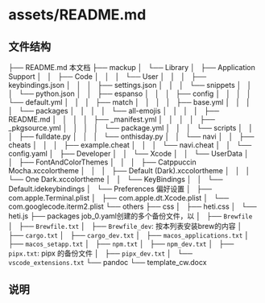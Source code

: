 # assets/README.md## 文件结构├── README.md 本文档├── mackup│   └── Library│       ├── Application Support│       │   ├── Code│       │   │   └── User│       │   │       ├── keybindings.json│       │   │       ├── settings.json│       │   │       └── snippets│       │   │           └── python.json│       │   ├── espanso│       │   │   ├── config│       │   │   │   └── default.yml│       │   │   ├── match│       │   │   │   ├── base.yml│       │   │   │   └── packages│       │   │   │       └── all-emojis│       │   │   │           ├── README.md│       │   │   │           ├── _manifest.yml│       │   │   │           ├── _pkgsource.yml│       │   │   │           └── package.yml│       │   │   └── scripts│       │   │       ├── fulldate.py│       │   │       └── onthisday.py│       │   └── navi│       │       ├── cheats│       │       │   ├── example.cheat│       │       │   └── navi.cheat│       │       └── config.yaml│       ├── Developer│       │   └── Xcode│       │       └── UserData│       │           ├── FontAndColorThemes│       │           │   ├── Catppuccin Mocha.xccolortheme│       │           │   ├── Default (Dark).xccolortheme│       │           │   └── One Dark.xccolortheme│       │           └── KeyBindings│       │               └── Default.idekeybindings│       └── Preferences 偏好设置│           ├── com.apple.Terminal.plist│           ├── com.apple.dt.Xcode.plist│           └── com.googlecode.iterm2.plist└── others    ├── css    │   ├── heti.css    │   └── heti.js    ├── packages job_0.yaml创建的多个备份文件，以    │   ├── `Brewfile`    │   ├── `Brewfile.txt`    │   ├── `Brewfile_dev`: 按本列表安装brew的内容    │   ├── `cargo.txt`    │   ├── `cargo_dev.txt`    │   ├── `macos_applications.txt`    │   ├── `macos_setapp.txt`    │   ├── `npm.txt`    │   ├── `npm_dev.txt`    │   ├── `pipx.txt`: pipx 的备份文件    │   ├── `pipx_dev.txt`    │   └── `vscode_extensions.txt`    └── pandoc        └── template_cw.docx## 说明